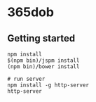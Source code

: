 # 365dob

## Getting started

```
npm install
$(npm bin)/jspm install
(npm bin)/bower install

# run server
npm install -g http-server
http-server
```

